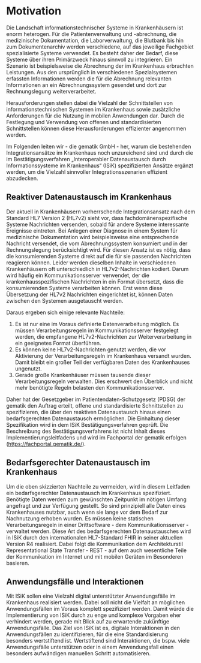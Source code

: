# Motivation

Die Landschaft informationstechnischer Systeme in Krankenhäusern ist enorm heterogen. Für die Patientenverwaltung und -abrechnung, die medizinische Dokumentation, die Laborverwaltung, die Blutbank bis hin zum Dokumentenarchiv werden verschiedene, auf das jeweilige Fachgebiet spezialisierte Systeme verwendet. Es besteht daher der Bedarf, diese Systeme über ihren Primärzweck hinaus sinnvoll zu integrieren. Ein Szenario ist beispielsweise die Abrechnung der im Krankenhaus erbrachten Leistungen. Aus den ursprünglich in verschiedenen Spezialsystemen erfassten Informationen werden die für die Abrechnung relevanten Informationen an ein Abrechnungssystem gesendet und dort zur Rechnungslegung weiterverarbeitet.

Herausforderungen stellen dabei die Vielzahl der Schnittstellen von informationstechnischen Systemen im Krankenhaus sowie zusätzliche Anforderungen für die Nutzung in mobilen Anwendungen dar. Durch die Festlegung und Verwendung von offenen und standardisierten Schnittstellen können diese Herausforderungen effizienter angenommen werden. 

Im Folgenden leiten wir - die gematik GmbH - her, warum die bestehenden Integrationsansätze im Krankenhaus noch unzureichend sind und durch die im Bestätigungsverfahren „Interoperabler Datenaustausch durch Informationssysteme im Krankenhaus“ (ISiK) spezifizierten Ansätze ergänzt werden, um die Vielzahl sinnvoller Integrationsszenarien effizient abzudecken.

## Reaktiver Datenaustausch im Krankenhaus

Der aktuell in Krankenhäusern vorherrschende Integrationsansatz nach dem Standard HL7 Version 2 (HL7v2) sieht vor, dass fachdomänenspezifische Systeme Nachrichten versenden, sobald für andere Systeme interessante Ereignisse eintreten. Bei Anlegen einer Diagnose in einem System für medizinische Dokumentation wird beispielsweise eine entsprechende Nachricht versendet, die vom Abrechnungssystem konsumiert und in der Rechnungslegung berücksichtigt wird. Für diesen Ansatz ist es nötig, dass die konsumierenden Systeme direkt auf die für sie passenden Nachrichten reagieren können. Leider werden dieselben Inhalte in verschiedenen Krankenhäusern oft unterschiedlich in HL7v2-Nachrichten kodiert. Darum wird häufig ein Kommunikationsserver verwendet, der die krankenhausspezifischen Nachrichten in ein Format übersetzt, dass die konsumierenden Systeme verarbeiten können. Erst wenn diese Übersetzung der HL7v2 Nachrichten eingerichtet ist, können Daten zwischen den Systemen ausgetauscht werden.

Daraus ergeben sich einige relevante Nachteile:

1. Es ist nur eine im Voraus definierte Datenverarbeitung möglich. Es müssen Verarbeitungsregeln im Kommunikationsserver festgelegt werden, die empfangene HL7v2-Nachrichten zur Weiterverarbeitung in ein geeignetes Format überführen.
2. Es können keine HL7v2-Nachrichten genutzt werden, die vor Aktivierung der Verarbeitungsregeln im Krankenhaus versandt wurden. Damit bleibt ein großer Teil der verfügbaren Daten des Krankenhauses ungenutzt.
3. Gerade große Krankenhäuser müssen tausende dieser Verarbeitungsregeln verwalten. Dies erschwert den Überblick und nicht mehr benötigte Regeln belasten den Kommunikationsserver.

Daher hat der Gesetzgeber im Patientendaten-Schutzgesetz (PDSG) der gematik den Auftrag erteilt, offene und standardisierte Schnittstellen zu spezifizieren, die über den reaktiven Datenaustausch hinaus einen bedarfsgerechten Datenaustausch ermöglichen. Die Einhaltung dieser Spezifikation wird in dem ISiK Bestätigungsverfahren geprüft. Die Beschreibung des Bestätigungsverfahrens ist nicht Inhalt dieses Implementierungsleitfadens und wird im Fachportal der gematik erfolgen (<https://fachportal.gematik.de/>).

## Bedarfsgerechter Datenaustausch im Krankenhaus

Um die oben skizzierten Nachteile zu vermeiden, wird in diesem Leitfaden ein bedarfsgerechter Datenaustausch im Krankenhaus spezifiziert. Benötigte Daten werden zum gewünschten Zeitpunkt im nötigen Umfang angefragt und zur Verfügung gestellt. So sind prinzipiell alle Daten eines Krankenhauses nutzbar, auch wenn sie lange vor dem Bedarf zur Nachnutzung erhoben wurden. Es müssen keine statischen Verarbeitungsregeln in einer Drittsoftware - dem Kommunikationsserver - verwaltet werden. Diese Art des bedarfsgerechten Datenaustausches wird in ISiK durch den internationalen HL7-Standard FHIR in seiner aktuellen Version R4 realisiert. Dabei folgt die Kommunikation dem Architekturstil Representational State Transfer - REST - auf dem auch wesentliche Teile der Kommunikation im Internet und mit mobilen Geräten im Besonderen basieren.

## Anwendungsfälle und Interaktionen

Mit ISiK sollen eine Vielzahl digital unterstützter Anwendungsfälle im Krankenhaus realisiert werden. Dabei soll nicht die Vielfalt an möglichen Anwendungsfällen im Voraus komplett spezifiziert werden. Damit würde die Implementierung von ISiK durch zu enge und komplexe Vorgaben eher verhindert werden, gerade mit Blick auf zu erwartende zukünftige Anwendungsfälle.
Das Ziel von ISiK ist es, digitale Interaktionen in den Anwendungsfällen zu identifizieren, für die eine Standardisierung besonders wertstiftend ist. Wertstiftend sind Interaktionen, die bspw. viele Anwendungsfälle unterstützen oder in einem Anwendungsfall einen besonders aufwändigen manuellen Schritt automatisieren.
